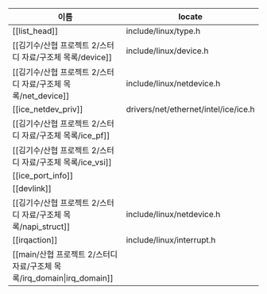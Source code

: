 | 이름                                                      | locate                               |
| ------------------------------------------------------- | ------------------------------------ |
| [[list_head]]                                           | include/linux/type.h                 |
| [[김기수/산협 프로젝트 2/스터디 자료/구조체 목록/device]]                                              | include/linux/device.h               |
| [[김기수/산협 프로젝트 2/스터디 자료/구조체 목록/net_device]]                                          | include/linux/netdevice.h            |
| [[ice_netdev_priv]]                                     | drivers/net/ethernet/intel/ice/ice.h |
| [[김기수/산협 프로젝트 2/스터디 자료/구조체 목록/ice_pf]]                                              |                                      |
| [[김기수/산협 프로젝트 2/스터디 자료/구조체 목록/ice_vsi]]                                             |                                      |
| [[ice_port_info]]                                       |                                      |
| [[devlink]]                                             |                                      |
| [[김기수/산협 프로젝트 2/스터디 자료/구조체 목록/napi_struct]]                                         | include/linux/netdevice.h            |
| [[irqaction]]                                           | include/linux/interrupt.h            |
| [[main/산협 프로젝트 2/스터디 자료/구조체 목록/irq_domain\|irq_domain]] |                                      |